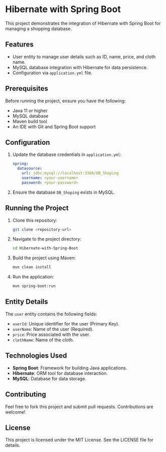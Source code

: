 # Hibernate with Spring Boot

This project demonstrates the integration of Hibernate with Spring Boot for managing a shopping database.

## Features
- User entity to manage user details such as ID, name, price, and cloth name.
- MySQL database integration with Hibernate for data persistence.
- Configuration via `application.yml` file.

## Prerequisites

Before running the project, ensure you have the following:

- Java 11 or higher
- MySQL database
- Maven build tool
- An IDE with Git and Spring Boot support

## Configuration

1. Update the database credentials in `application.yml`:
   ```yaml
   spring:
     datasource:
       url: jdbc:mysql://localhost:3306/DB_Shoping
       username: <your-username>
       password: <your-password>
   ```
2. Ensure the database `DB_Shoping` exists in MySQL.

## Running the Project

1. Clone this repository:
   ```bash
   git clone <repository-url>
   ```
2. Navigate to the project directory:
   ```bash
   cd Hibernate-with-Spring-Boot
   ```
3. Build the project using Maven:
   ```bash
   mvn clean install
   ```
4. Run the application:
   ```bash
   mvn spring-boot:run
   ```

## Entity Details

The `user` entity contains the following fields:
- `userId`: Unique identifier for the user (Primary Key).
- `userName`: Name of the user (Required).
- `price`: Price associated with the user.
- `clothName`: Name of the cloth.

## Technologies Used

- **Spring Boot**: Framework for building Java applications.
- **Hibernate**: ORM tool for database interaction.
- **MySQL**: Database for data storage.

## Contributing

Feel free to fork this project and submit pull requests. Contributions are welcome!

## License

This project is licensed under the MIT License. See the LICENSE file for details.
